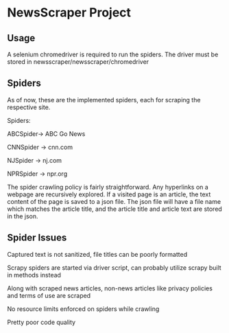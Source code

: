 # NewsScraper Project


## Usage

A selenium chromedriver is required to run the spiders. The driver must be stored in newsscraper/newsscraper/chromedriver

## Spiders

As of now, these are the implemented spiders, each for scraping the respective site.

Spiders:

ABCSpider-> ABC Go News

CNNSpider -> cnn.com

NJSpider -> nj.com

NPRSpider -> npr.org


The spider crawling policy is fairly straightforward. Any hyperlinks on a webpage are recursively explored. If a visited page is an article, the text content of the page is saved to a json file. The json file will have a file name which matches the article title, and the article title and article text are stored in the json.

## Spider Issues

Captured text is not sanitized, file titles can be poorly formatted

Scrapy spiders are started via driver script, can probably utilize scrapy built in methods instead

Along with scraped news articles, non-news articles like privacy policies and terms of use are scraped

No resource limits enforced on spiders while crawling

Pretty poor code quality